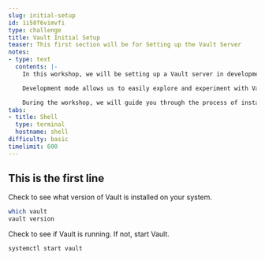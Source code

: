 ```yaml
---
slug: initial-setup
id: 1i58f6vimvfi
type: challenge
title: Vault Initial Setup
teaser: This first section will be for Setting up the Vault Server
notes:
- type: text
  contents: |-
    In this workshop, we will be setting up a Vault server in development mode to securely manage our sensitive information, such as passwords. The Vault server is a powerful tool designed to provide a centralized location for storing and accessing secrets while maintaining high levels of security and encryption.

    Development mode allows us to easily explore and experiment with Vault's features without the need for a full production setup. Please note that this mode is not recommended for production environments, as it uses a simplified, in-memory storage system and automatically unseals the Vault.

    During the workshop, we will guide you through the process of installing, configuring, and interacting with the Vault server in development mode. You will learn how to store and retrieve passwords securely, manage access control, and understand the core principles behind Vault's security model. By the end of this workshop, you will have a solid foundation for using Vault to manage your sensitive data in a more secure and efficient manner.
tabs:
- title: Shell
  type: terminal
  hostname: shell
difficulty: basic
timelimit: 600
---
```


## This is the first line

Check to see what version of Vault is installed on your system.

```bash
which vault
vault version
```

Check to see if Vault is running.  If not, start Vault.

```bash
systemctl start vault
```

